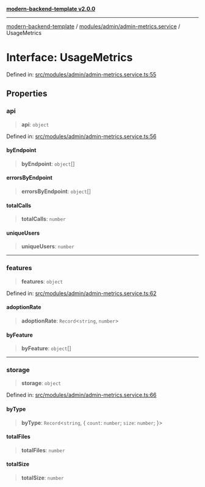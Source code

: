 [**modern-backend-template v2.0.0**](../../../../README.md)

***

[modern-backend-template](../../../../modules.md) / [modules/admin/admin-metrics.service](../README.md) / UsageMetrics

# Interface: UsageMetrics

Defined in: [src/modules/admin/admin-metrics.service.ts:55](https://github.com/maemreyo/saas-4cus-nodejs/blob/1a77de11cd6eaefe66c31c7f5de281673fc25ce5/src/modules/admin/admin-metrics.service.ts#L55)

## Properties

### api

> **api**: `object`

Defined in: [src/modules/admin/admin-metrics.service.ts:56](https://github.com/maemreyo/saas-4cus-nodejs/blob/1a77de11cd6eaefe66c31c7f5de281673fc25ce5/src/modules/admin/admin-metrics.service.ts#L56)

#### byEndpoint

> **byEndpoint**: `object`[]

#### errorsByEndpoint

> **errorsByEndpoint**: `object`[]

#### totalCalls

> **totalCalls**: `number`

#### uniqueUsers

> **uniqueUsers**: `number`

***

### features

> **features**: `object`

Defined in: [src/modules/admin/admin-metrics.service.ts:62](https://github.com/maemreyo/saas-4cus-nodejs/blob/1a77de11cd6eaefe66c31c7f5de281673fc25ce5/src/modules/admin/admin-metrics.service.ts#L62)

#### adoptionRate

> **adoptionRate**: `Record`\<`string`, `number`\>

#### byFeature

> **byFeature**: `object`[]

***

### storage

> **storage**: `object`

Defined in: [src/modules/admin/admin-metrics.service.ts:66](https://github.com/maemreyo/saas-4cus-nodejs/blob/1a77de11cd6eaefe66c31c7f5de281673fc25ce5/src/modules/admin/admin-metrics.service.ts#L66)

#### byType

> **byType**: `Record`\<`string`, \{ `count`: `number`; `size`: `number`; \}\>

#### totalFiles

> **totalFiles**: `number`

#### totalSize

> **totalSize**: `number`
